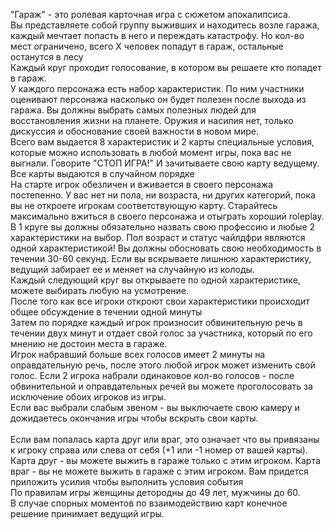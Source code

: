 "Гараж" - это ролевая карточная игра с сюжетом апокалипсиса. <br>
Вы представляете собой группу выживших и находитесь возле гаража, каждый мечтает попасть в него и переждать катастрофу.
Но кол-во мест ограничено, всего X человек попадут в гараж, остальные останутся в лесу <br>
Каждый круг проходит голосование, в котором вы решаете кто попадет в гараж.<br>
У каждого персонажа есть набор характеристик. По ним участники оценивают персонажа насколько он будет полезен после выхода из гаража. Вы должны выбрать самых полезных людей для восстановления жизни на планете. Оружия и насилия нет, только дискуссия и обоснование своей важности в новом мире.<br>
Всего вам выдается 8 характеристик и 2 карты специальные условия, которые можно использовать в любой момент игры, пока вас не выгнали. Говорите "СТОП ИГРА!" И зачитываете свою карту ведущему. Все карты выдаются в случайном порядке<br>
На старте игрок обезличен и вживается в своего персонажа постепенно. У вас нет ни пола, ни возраста, ни других категорий, пока вы не откроете игрокам соответствующую карту. Старайтесь максимально вжиться в своего персонажа и отыграть хороший roleplay.<br>
В 1 круге вы должны обязательно назвать свою профессию и любые 2 характеристики на выбор. Пол возраст и статус чайлдфри являются одной характеристикой! Вы должны обосновать свою необходимость в течении 30-60 секунд. Если вы вскрываете лишнюю характеристику, ведущий забирает ее и меняет на случайную из колоды.<br>
Каждый следующий круг вы открываете по одной характеристике, можете выбирать любую на усмотрение.<br>
После того как все игроки откроют свои характеристики происходит общее обсуждение в течении одной минуты<br>
Затем по порядке каждый игрок произносит обвинительную речь в течении двух минут и отдает свой голос за участника, который по его мнению не достоин места в гараже. <br>
Игрок набравший больше всех голосов имеет 2 минуты на оправдательную речь, после этого любой игрок может изменить свой голос. Если 2 игрока набрали одинаковое кол-во голосов - после обвинительной и оправдательных речей вы можете проголосовать за исключение обоих игроков из игры.<br>
Если вас выбрали слабым звеном -  вы выключаете свою камеру и дожидаетесь окончания игры чтобы вскрыть свои карты.<br>
<br>
Если вам попалась карта друг или враг, это означает что вы привязаны к игроку справа или слева от себя (+1 или -1 номер от вашей карты). Карта друг - вы можете выжить в гараже только с этим игроком. Карта враг - вы не можете выжить в гараже с этим игроком. Вам придется приложить усилия чтобы выполнить условия события<br>
По правилам игры женщины детородны до 49 лет, мужчины до 60.<br>
В случае спорных моментов по взаимодействию карт конечное решение принимает ведущий игры.<br>
